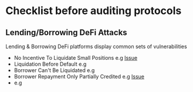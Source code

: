 # Checklist before auditing protocols

## Lending/Borrowing DeFi Attacks
 
Lending & Borrowing DeFi platforms display common sets of vulnerabilities

- No Incentive To Liquidate Small Positions e.g [Issue](https://github.com/Cyfrin/2023-07-foundry-defi-stablecoin/issues/1096)
- Liquidation Before Default e.g []()
- Borrower Can't Be Liquidated e.g []()
- Borrower Repayment Only Partially Credited e.g [Issue](https://github.com/sherlock-audit/2022-10-astaria-judging/issues/190)
- e.g []()
